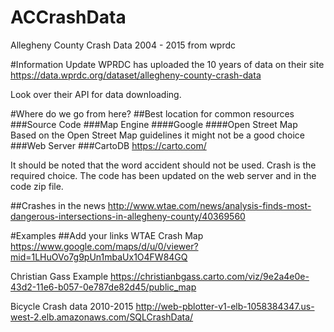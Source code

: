# ACCrashData
Allegheny County Crash Data 2004 - 2015 from wprdc

#Information Update
WPRDC has uploaded the 10 years of data on their site
https://data.wprdc.org/dataset/allegheny-county-crash-data

Look over their API for data downloading.

#Where do we go from here?
##Best location for common resources
###Source Code
###Map Engine
####Google
####Open Street Map
Based on the Open Street Map guidelines it might not be a good choice
###Web Server
###CartoDB https://carto.com/

It should be noted that the word accident should not be used. Crash is the required choice.
The code has been updated on the web server and in the code zip file.

##Crashes in the news
http://www.wtae.com/news/analysis-finds-most-dangerous-intersections-in-allegheny-county/40369560

#Examples
##Add your links
WTAE Crash Map https://www.google.com/maps/d/u/0/viewer?mid=1LHuOVo7g9pUn1mbaUx1O4FW84GQ

Christian Gass Example https://christianbgass.carto.com/viz/9e2a4e0e-43d2-11e6-b057-0e787de82d45/public_map

Bicycle Crash data 2010-2015 http://web-pblotter-v1-elb-1058384347.us-west-2.elb.amazonaws.com/SQLCrashData/


